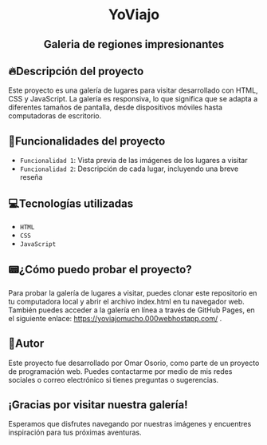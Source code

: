 <h1 align="center"> YoViajo </h1>
<h2 align="center"> Galeria de regiones impresionantes </h2>

## :fire:Descripción del proyecto

Este proyecto es una galería de lugares para visitar desarrollado con HTML, CSS y JavaScript. La galería es responsiva, lo que significa que se adapta a diferentes tamaños de pantalla, desde dispositivos móviles hasta computadoras de escritorio.

## :hammer:Funcionalidades del proyecto

- `Funcionalidad 1`: Vista previa de las imágenes de los lugares a visitar 
- `Funcionalidad 2`: Descripción de cada lugar, incluyendo una breve reseña


## :computer:Tecnologías utilizadas
- `HTML`
- `CSS`
- `JavaScript`


## :pager:¿Cómo puedo probar el proyecto?
Para probar la galería de lugares a visitar, puedes clonar este repositorio en tu computadora local y abrir el archivo index.html en tu navegador web. También puedes acceder a la galería en línea a través de GitHub Pages, en el siguiente enlace: https://yoviajomucho.000webhostapp.com/ .

## :construction_worker:Autor
Este proyecto fue desarrollado por Omar Osorio, como parte de un proyecto de programación web. Puedes contactarme por medio de mis redes sociales o correo electrónico si tienes preguntas o sugerencias.

## ¡Gracias por visitar nuestra galería! 
Esperamos que disfrutes navegando por nuestras imágenes y encuentres inspiración para tus próximas aventuras.
